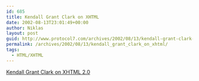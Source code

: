 ```yaml
---
id: 685
title: Kendall Grant Clark on XHTML
date: 2002-08-13T23:01:49+00:00
author: Niklas
layout: post
guid: http://www.protocol7.com/archives/2002/08/13/kendall-grant-clark-on-xhtml/
permalink: /archives/2002/08/13/kendall_grant_clark_on_xhtml/
tags:
  - HTML/XHTML
---
```

<div class='microid-7215a8819ea8e97c5a860ee31797f8a0839912db'>
  <p>
    <a href="http://www.xml.com/pub/a/2002/08/07/deviant.html">Kendall Grant Clark on XHTML 2.0</a>
  </p>
</div>